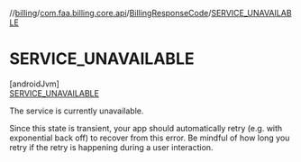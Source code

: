 //[billing](../../../../index.md)/[com.faa.billing.core.api](../../index.md)/[BillingResponseCode](../index.md)/[SERVICE_UNAVAILABLE](index.md)

# SERVICE_UNAVAILABLE

[androidJvm]\
[SERVICE_UNAVAILABLE](index.md)

The service is currently unavailable.

Since this state is transient, your app should automatically retry (e.g. with exponential back off) to recover from this error. Be mindful of how long you retry if the retry is happening during a user interaction.
